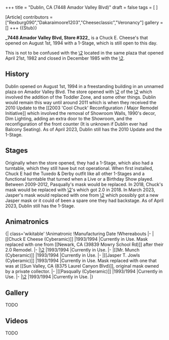 +++
title = "Dublin, CA (7448 Amador Valley Blvd)"
draft = false
tags = [ ]

[Article]
contributors = ["Rexburg090","Dakaraimoore1203","Cheeseclassic","Veronancy"]
gallery = []
+++
{{Stub}}

**_7448 Amador Valley Blvd, Store #322**_ is a Chuck E. Cheese's that opened on August 1st, 1994 with a 1-Stage, which is still open to this day.

This is not to be confused with the [\2](\1) located in the same plaza that opened April 21st, 1982 and closed in December 1985 with the [\2](\1).

##  History ## 
Dublin opened on August 1st, 1994 in a freestanding building in an unnamed plaza on Amador Valley Blvd. The store opened with [\2](\1) of the [\2](\1) which involved the addition of the Toddler Zone, and some other things. Dublin would remain this way until around 2011 which is when they received the 2010 Update to the [[2003 'Cool Chuck' Reconfiguration / Major Remodel Initiative]] which involved the removal of Showroom Walls, 1990's decor, Dim Lighting, adding an extra door to the Showroom, and the reconfiguration of the front counter (It is unknown if Dublin ever had Balcony Seating). As of April 2023, Dublin still has the 2010 Update and the 1-Stage.

##  Stages ## 
Originally when the store opened, they had a 1-Stage, which also had a turntable, which they still have but not operational. When first installed, Chuck E had the Tuxedo & Derby outfit like all other 1-Stages and a functional turntable that turned when a Live or a Birthday Show played. Between 2009-2012, Pasqually's mask would be replaced. In 2018, Chuck's mask would be replaced with [\2](\1)'s which got 2.0 in 2018. In March 2023, Jasper's mask would replaced with one from [\2](\1) which possibly got a new Jasper mask or it could of been a spare one they had backstage. As of April 2023, Dublin still has the 1-Stage.

##  Animatronics ## 
{| class='wikitable'
!Animatronic
!Manufacturing Date
!Whereabouts
|-
|[[Chuck E Cheese (Cyberamic)]]
|1993/1994
|Currently in Use. Mask replaced with one from [[Newark, CA (39839 Mowry School Rd)]] after their 2.0 Remodel.
|-
|[\2](\1)
|1993/1994
|Currently in Use.
|-
|[[Mr. Munch (Cyberamic)]]
|1993/1994
|Currently in Use.
|-
|[[Jasper T. Jowls (Cyberamic)]]
|1993/1994
|Currently in Use. Mask replaced with one that was at [[Sun Valley, CA (8375 Laurel Canyon Blvd)]], original mask owned by a private collector.
|-
|[[Pasqually (Cyberamic)]]
|1993/1994
|Currently in Use.
|-
|[\2](\1)
|1993/1994
|Currently in Use.
|}

##  Gallery ## 
TODO

##  Videos ## 
TODO